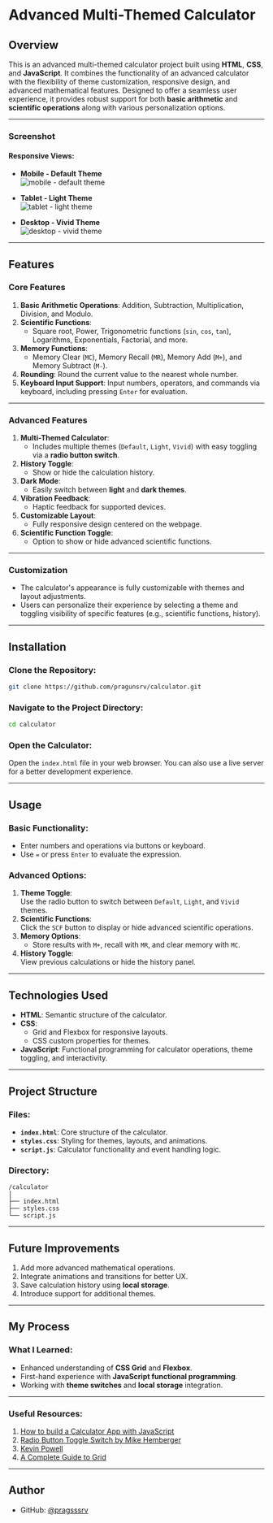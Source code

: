 # Advanced Multi-Themed Calculator

## Overview

This is an advanced multi-themed calculator project built using **HTML**, **CSS**, and **JavaScript**. It combines the functionality of an advanced calculator with the flexibility of theme customization, responsive design, and advanced mathematical features. Designed to offer a seamless user experience, it provides robust support for both **basic arithmetic** and **scientific operations** along with various personalization options.

---

### Screenshot

#### Responsive Views:
- **Mobile - Default Theme**  
![mobile - default theme](https://github.com/pragsssrv/Calculator/blob/eab37bee5ac636d86d14c2885c072815d571f8e5/design/Screenshot%202025-01-03%20135951.png?raw=true)

- **Tablet - Light Theme**  
![tablet - light theme](https://github.com/pragsssrv/Calculator/blob/eab37bee5ac636d86d14c2885c072815d571f8e5/design/Screenshot%202025-01-03%20135940.png?raw=true)

- **Desktop - Vivid Theme**  
![desktop - vivid theme](https://github.com/pragsssrv/Calculator/blob/eab37bee5ac636d86d14c2885c072815d571f8e5/design/Screenshot%202025-01-03%20140002.png?raw=true)

---

## Features

### **Core Features**
1. **Basic Arithmetic Operations**: Addition, Subtraction, Multiplication, Division, and Modulo.
2. **Scientific Functions**:  
   - Square root, Power, Trigonometric functions (`sin`, `cos`, `tan`), Logarithms, Exponentials, Factorial, and more.
3. **Memory Functions**:  
   - Memory Clear (`MC`), Memory Recall (`MR`), Memory Add (`M+`), and Memory Subtract (`M-`).
4. **Rounding**: Round the current value to the nearest whole number.
5. **Keyboard Input Support**: Input numbers, operators, and commands via keyboard, including pressing `Enter` for evaluation.

---

### **Advanced Features**
1. **Multi-Themed Calculator**:  
   - Includes multiple themes (`Default`, `Light`, `Vivid`) with easy toggling via a **radio button switch**.
2. **History Toggle**:  
   - Show or hide the calculation history.
3. **Dark Mode**:  
   - Easily switch between **light** and **dark themes**.
4. **Vibration Feedback**:  
   - Haptic feedback for supported devices.
5. **Customizable Layout**:  
   - Fully responsive design centered on the webpage.
6. **Scientific Function Toggle**:  
   - Option to show or hide advanced scientific functions.

---

### **Customization**
- The calculator's appearance is fully customizable with themes and layout adjustments.
- Users can personalize their experience by selecting a theme and toggling visibility of specific features (e.g., scientific functions, history).

---

## Installation

### Clone the Repository:
```bash
git clone https://github.com/pragunsrv/calculator.git
```

### Navigate to the Project Directory:
```bash
cd calculator
```

### Open the Calculator:
Open the `index.html` file in your web browser. You can also use a live server for a better development experience.

---

## Usage

### Basic Functionality:
- Enter numbers and operations via buttons or keyboard.
- Use `=` or press `Enter` to evaluate the expression.

### Advanced Options:
1. **Theme Toggle**:  
   Use the radio button to switch between `Default`, `Light`, and `Vivid` themes.
2. **Scientific Functions**:  
   Click the `SCF` button to display or hide advanced scientific operations.
3. **Memory Options**:  
   - Store results with `M+`, recall with `MR`, and clear memory with `MC`.
4. **History Toggle**:  
   View previous calculations or hide the history panel.

---

## Technologies Used
- **HTML**: Semantic structure of the calculator.
- **CSS**:  
   - Grid and Flexbox for responsive layouts.  
   - CSS custom properties for themes.  
- **JavaScript**: Functional programming for calculator operations, theme toggling, and interactivity.

---

## Project Structure

### Files:
- **`index.html`**: Core structure of the calculator.
- **`styles.css`**: Styling for themes, layouts, and animations.
- **`script.js`**: Calculator functionality and event handling logic.

### Directory:
```
/calculator
│
├── index.html
├── styles.css
└── script.js
```

---

## Future Improvements
1. Add more advanced mathematical operations.
2. Integrate animations and transitions for better UX.
3. Save calculation history using **local storage**.
4. Introduce support for additional themes.

---

## My Process

### What I Learned:
- Enhanced understanding of **CSS Grid** and **Flexbox**.
- First-hand experience with **JavaScript functional programming**.
- Working with **theme switches** and **local storage** integration.

---

### Useful Resources:
1. [How to build a Calculator App with JavaScript](https://freshman.tech/calculator/)
2. [Radio Button Toggle Switch by Mike Hemberger](https://codepen.io/JiveDig/pen/jbdJXR)
3. [Kevin Powell](https://www.kevinpowell.co/)
4. [A Complete Guide to Grid](https://css-tricks.com/snippets/css/complete-guide-grid/)

---

## Author

- GitHub: [@pragsssrv](https://github.com/pragsssrv)

